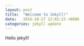 ```yaml
---
layout: post
title:  "Welcome to Jekyll!"
date:   2016-10-27 12:01:23 +0800
categories: jekyll update
---
```


Hello jekyll!